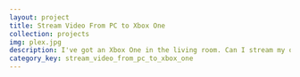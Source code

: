 ```yaml
---
layout: project
title: Stream Video From PC to Xbox One
collection: projects
img: plex.jpg
description: I've got an Xbox One in the living room. Can I stream my own MP4s or MKVs to it?
category_key: stream_video_from_pc_to_xbox_one
---
```


<!-- 
todo:
Remove Plex image, rename to Xbox One only post
-->